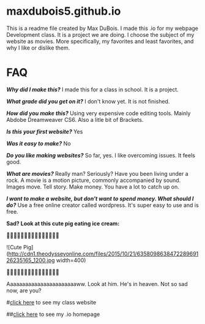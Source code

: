 # maxdubois5.github.io
This is a readme file created by Max DuBois. I made this .io for my webpage Development class. It is a project we are doing. I choose the subject of my website as movies. More specifically, my favorites and least favorites, and why I like or dislike them.
# FAQ


***Why did I make this?***
I made this for a class in school. It is a project.


***What grade did you get on it?***
I don't know yet. It is not finished.


***How did you make this?***
Using very expensive code editing tools. Mainly Abdobe Dreamweaver CS6. Also a litle bit of Brackets.

***Is this your first website?***
Yes

***Was it easy to make?***
No

***Do you like making websites?***
So far, yes. I like overcoming issues. It feels good.

***What are movies?***
Really man? Seriously? Have you been living under a rock. A movie is a motion picture, commonly accompanied by sound. Images move. Tell story. Make money. You have a lot to catch up on. 

***I want to make a website, but don't want to spend money. What should I do?***
Use a free online creator called wordpress. It's super easy to use and is free.




**Sad? Look at this cute pig eating ice cream:**

:pig::pig::pig::pig::pig::pig::pig::pig::pig::pig::pig::pig::pig::pig::pig:

![Cute Pig] (http://cdn1.theodysseyonline.com/files/2015/10/21/635809863847228969126235165_1200.jpg width=400)

:pig::pig::pig::pig::pig::pig::pig::pig::pig::pig::pig::pig::pig::pig::pig:

Aaaaaaaaaaaaaaaaaaaaaaaww. Look at him. He's in heaven. Not so sad now, are you?

#[click here](http://maxdubois5.github.io/wpd/PersonalWebsite) to see my class website


##[click here](http://maxdubois5.github.io) to see my .io homepage




